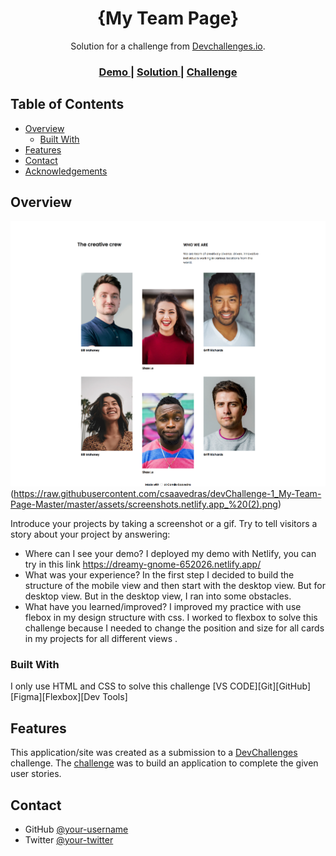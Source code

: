 <!-- Please update value in the {}  -->

<h1 align="center">{My Team Page}</h1>

<div align="center">
   Solution for a challenge from  <a href="http://devchallenges.io" target="_blank">Devchallenges.io</a>.
</div>

<div align="center">
  <h3>
    <a href="https://dreamy-gnome-652026.netlify.app/">
      Demo
    </a>
    <span> | </span>
    <a href="https://dreamy-gnome-652026.netlify.app/">
      Solution
    </a>
    <span> | </span>
    <a href="https://devchallenges.io/challenges/hhmesazsqgKXrTkYkt0U">
      Challenge
    </a>
  </h3>
</div>

<!-- TABLE OF CONTENTS -->

## Table of Contents

- [Overview](#overview)
  - [Built With](#built-with)
- [Features](#features)
- [Contact](#contact)
- [Acknowledgements](#acknowledgements)

<!-- OVERVIEW -->

## Overview

![screenshot](https://raw.githubusercontent.com/csaavedras/devChallenge-1_My-Team-Page-Master/master/assets/dreamy-gnome-652026.netlify.app_%20(1).png)
(https://raw.githubusercontent.com/csaavedras/devChallenge-1_My-Team-Page-Master/master/assets/screenshots.netlify.app_%20(2).png)


Introduce your projects by taking a screenshot or a gif. Try to tell visitors a story about your project by answering:

- Where can I see your demo?
  I deployed my demo with  Netlify, you can try in this link https://dreamy-gnome-652026.netlify.app/
- What was your experience?
  In the first step I decided to build the structure of the mobile view and then start with the desktop view. But for desktop view. But in the desktop view, I ran into some obstacles.
- What have you learned/improved?
  I improved my practice with use flebox in my design structure with css. I worked to flexbox to solve this challenge because I needed to change the position and size for all cards in my projects for all different views .

### Built With

<!-- This section should list any major frameworks that you built your project using. Here are a few examples.-->
I only use HTML and CSS to solve this challenge
[VS CODE][Git][GitHub][Figma][Flexbox][Dev Tools]

## Features

<!-- List the features of your application or follow the template. Don't share the figma file here :) -->

This application/site was created as a submission to a [DevChallenges](https://devchallenges.io/challenges) challenge. The [challenge](https://devchallenges.io/challenges/hhmesazsqgKXrTkYkt0U) was to build an application to complete the given user stories.

## Contact
- GitHub [@your-username](https://{github.com/csaavedras})
- Twitter [@your-twitter](https://{twitter.com/cisaavedras})

